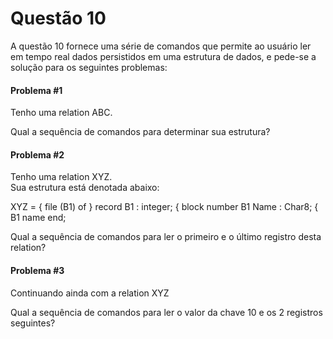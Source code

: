 # Questão 10 

A questão 10 fornece uma série de comandos que permite ao usuário ler em tempo real dados persistidos em uma estrutura de dados, e pede-se a solução para os seguintes problemas:

#### Problema #1
Tenho uma  relation ABC.

Qual a sequência de comandos para determinar sua estrutura?

#### Problema #2

Tenho uma relation XYZ.                          
Sua estrutura está denotada abaixo:    

XYZ =  { file (B1) of } record
  B1   : integer;     { block number   B1
  Name : Char8;       { B1 name
end;  

Qual a sequência de comandos para ler o primeiro e o último registro desta relation?

#### Problema #3
Continuando ainda com a relation XYZ

Qual a sequência de comandos para ler o valor da chave 10 e os 2 registros seguintes?
